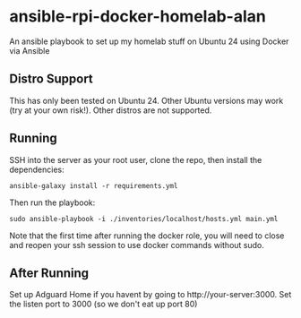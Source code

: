 # ansible-rpi-docker-homelab-alan

An ansible playbook to set up my homelab stuff on Ubuntu 24 using Docker via Ansible

## Distro Support

This has only been tested on Ubuntu 24. Other Ubuntu versions may work (try at your own risk!). Other distros are not supported.

## Running

SSH into the server as your root user, clone the repo, then install the dependencies:

```
ansible-galaxy install -r requirements.yml
```

Then run the playbook:

```
sudo ansible-playbook -i ./inventories/localhost/hosts.yml main.yml
```

Note that the first time after running the docker role, you will need to close and reopen your ssh session to use docker commands without sudo.

## After Running

Set up Adguard Home if you havent by going to http://your-server:3000. Set the listen port to 3000 (so we don't eat up port 80)

